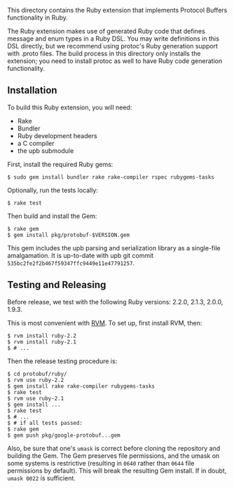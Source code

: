 This directory contains the Ruby extension that implements Protocol Buffers
functionality in Ruby.

The Ruby extension makes use of generated Ruby code that defines message and
enum types in a Ruby DSL. You may write definitions in this DSL directly, but
we recommend using protoc's Ruby generation support with .proto files. The
build process in this directory only installs the extension; you need to
install protoc as well to have Ruby code generation functionality.

Installation
------------

To build this Ruby extension, you will need:

* Rake
* Bundler
* Ruby development headers
* a C compiler
* the upb submodule

First, install the required Ruby gems:

    $ sudo gem install bundler rake rake-compiler rspec rubygems-tasks

Optionally, run the tests locally:

    $ rake test

Then build and install the Gem:

    $ rake gem
    $ gem install pkg/protobuf-$VERSION.gem

This gem includes the upb parsing and serialization library as a single-file
amalgamation. It is up-to-date with upb git commit
`535bc2fe2f2b467f59347ffc9449e11e47791257`.

Testing and Releasing
---------------------

Before release, we test with the following Ruby versions: 2.2.0, 2.1.3, 2.0.0,
1.9.3.

This is most convenient with [RVM](https://rvm.io/). To set up, first install
RVM, then:

    $ rvm install ruby-2.2
    $ rvm install ruby-2.1
    $ # ...

Then the release testing procedure is:

    $ cd protobuf/ruby/
    $ rvm use ruby-2.2
    $ gem install rake rake-compiler rubygems-tasks
    $ rake test
    $ rvm use ruby-2.1
    $ gem install ...
    $ rake test
    $ # ...
    $ # if all tests passed:
    $ rake gem
    $ gem push pkg/google-protobuf...gem

Also, be sure that one's `umask` is correct before cloning the repository and
building the Gem. The Gem preserves file permissions, and the umask on some
systems is restrictive (resulting in `0640` rather than `0644` file permissions
by default). This will break the resulting Gem install. If in doubt, `umask
0022` is sufficient.
